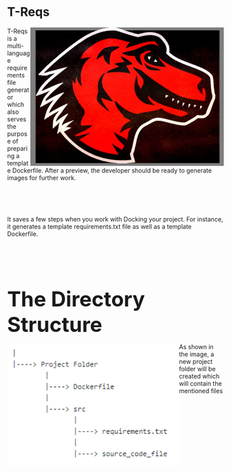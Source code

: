# T-Reqs

<p><img src="images/treqsimg.jpg" width="450" align="right">T-Reqs is a multi-language requirements file generator which also serves the purpose of preparing a template Dockerfile.  After a preview, the developer should be ready to generate images for further work.</p>
<br>
<br>
<br>
          

<p>It saves a few steps when you work with Docking your project. For instance, it generates a template requirements.txt file as well as a template Dockerfile. </p>
<br>
<br>
<br>
<br>
<br>

<p><b><font size="50"> The Directory Structure </font> </b></p>

<p><img src="images/dirstructimg.PNG" width="400" align="left"> As shown in the image, a new project folder will be created which will contain the mentioned files </p> 



          
         


